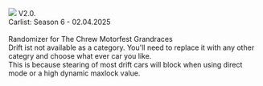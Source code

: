 [<img src="https://github.com/user-attachments/assets/f32ae56e-248a-4780-9c39-da9c1b17f73e">](https://shogun160.github.io/TCM-ZEN_DOMIZER/zendomizer_v2.0.html)
V2.0.
<br>Carlist: Season 6 - 02.04.2025
<br>
<br>Randomizer for The Chrew Motorfest Grandraces
<br>Drift ist not available as a category. You'll need to replace it with any other categry and choose what ever car you like. 
<br>This is because stearing of most drift cars will block when using direct mode or a high dynamic maxlock value.
